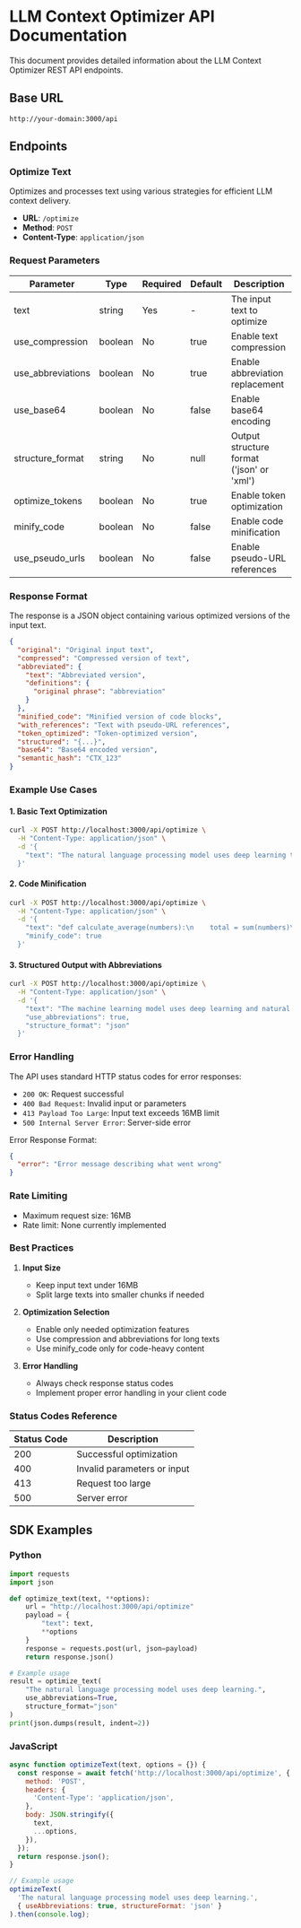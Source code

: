 # LLM Context Optimizer API Documentation

This document provides detailed information about the LLM Context Optimizer REST API endpoints.

## Base URL

```
http://your-domain:3000/api
```

## Endpoints

### Optimize Text

Optimizes and processes text using various strategies for efficient LLM context delivery.

- **URL**: `/optimize`
- **Method**: `POST`
- **Content-Type**: `application/json`

### Request Parameters

| Parameter | Type | Required | Default | Description |
|-----------|------|----------|---------|-------------|
| text | string | Yes | - | The input text to optimize |
| use_compression | boolean | No | true | Enable text compression |
| use_abbreviations | boolean | No | true | Enable abbreviation replacement |
| use_base64 | boolean | No | false | Enable base64 encoding |
| structure_format | string | No | null | Output structure format ('json' or 'xml') |
| optimize_tokens | boolean | No | true | Enable token optimization |
| minify_code | boolean | No | false | Enable code minification |
| use_pseudo_urls | boolean | No | false | Enable pseudo-URL references |

### Response Format

The response is a JSON object containing various optimized versions of the input text.

```json
{
  "original": "Original input text",
  "compressed": "Compressed version of text",
  "abbreviated": {
    "text": "Abbreviated version",
    "definitions": {
      "original phrase": "abbreviation"
    }
  },
  "minified_code": "Minified version of code blocks",
  "with_references": "Text with pseudo-URL references",
  "token_optimized": "Token-optimized version",
  "structured": "{...}",
  "base64": "Base64 encoded version",
  "semantic_hash": "CTX_123"
}
```

### Example Use Cases

#### 1. Basic Text Optimization

```bash
curl -X POST http://localhost:3000/api/optimize \
  -H "Content-Type: application/json" \
  -d '{
    "text": "The natural language processing model uses deep learning techniques."
  }'
```

#### 2. Code Minification

```bash
curl -X POST http://localhost:3000/api/optimize \
  -H "Content-Type: application/json" \
  -d '{
    "text": "def calculate_average(numbers):\n    total = sum(numbers)\n    return total / len(numbers)",
    "minify_code": true
  }'
```

#### 3. Structured Output with Abbreviations

```bash
curl -X POST http://localhost:3000/api/optimize \
  -H "Content-Type: application/json" \
  -d '{
    "text": "The machine learning model uses deep learning and natural language processing.",
    "use_abbreviations": true,
    "structure_format": "json"
  }'
```

### Error Handling

The API uses standard HTTP status codes for error responses:

- `200 OK`: Request successful
- `400 Bad Request`: Invalid input or parameters
- `413 Payload Too Large`: Input text exceeds 16MB limit
- `500 Internal Server Error`: Server-side error

Error Response Format:
```json
{
  "error": "Error message describing what went wrong"
}
```

### Rate Limiting

- Maximum request size: 16MB
- Rate limit: None currently implemented

### Best Practices

1. **Input Size**
   - Keep input text under 16MB
   - Split large texts into smaller chunks if needed

2. **Optimization Selection**
   - Enable only needed optimization features
   - Use compression and abbreviations for long texts
   - Use minify_code only for code-heavy content

3. **Error Handling**
   - Always check response status codes
   - Implement proper error handling in your client code

### Status Codes Reference

| Status Code | Description |
|------------|-------------|
| 200 | Successful optimization |
| 400 | Invalid parameters or input |
| 413 | Request too large |
| 500 | Server error |

## SDK Examples

### Python

```python
import requests
import json

def optimize_text(text, **options):
    url = "http://localhost:3000/api/optimize"
    payload = {
        "text": text,
        **options
    }
    response = requests.post(url, json=payload)
    return response.json()

# Example usage
result = optimize_text(
    "The natural language processing model uses deep learning.",
    use_abbreviations=True,
    structure_format="json"
)
print(json.dumps(result, indent=2))
```

### JavaScript

```javascript
async function optimizeText(text, options = {}) {
  const response = await fetch('http://localhost:3000/api/optimize', {
    method: 'POST',
    headers: {
      'Content-Type': 'application/json',
    },
    body: JSON.stringify({
      text,
      ...options,
    }),
  });
  return response.json();
}

// Example usage
optimizeText(
  'The natural language processing model uses deep learning.',
  { useAbbreviations: true, structureFormat: 'json' }
).then(console.log);
```
